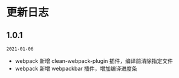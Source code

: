 # 更新日志

## 1.0.1

`2021-01-06`

* webpack 新增 clean-webpack-plugin 插件，编译前清除指定文件
* webpack 新增 webpackbar 插件，增加编译进度条
